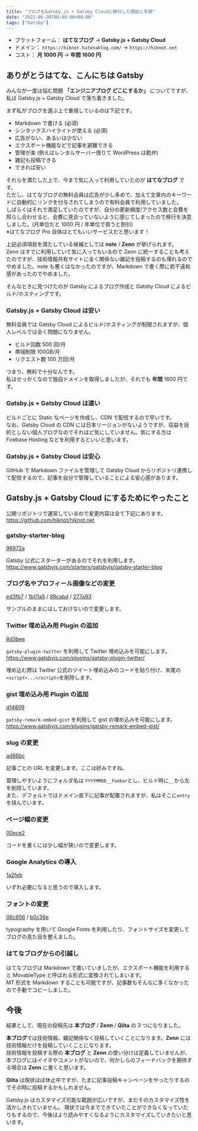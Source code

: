 ```yaml
---
title: "ブログをGatsby.js + Gatsby Cloudに移行した理由と手順"
date: "2022-06-20T00:00:00+00:00"
tags: ["Gatsby"]
---
```


- プラットフォーム： **はてなブログ** -> **Gatsby.js + Gatsby Cloud**
- ドメイン： `https://hiknot.hatenablog.com/` -> `https://hiknot.net`
- コスト： **月 1000 円** -> **年間 1600 円**

## ありがとうはてな、こんにちは Gatsby

みんなが一度は悩む問題 **「エンジニアブログ どこにするか」** についてですが、私は Gatsby.js + Gatsby Cloud で落ち着きました。

まず私がブログを選ぶ上で重視しているのは下記です。

- Markdown で書ける (必須)
- シンタックスハイライトが使える (必須)
- 広告がない、あるいは少ない
- エクスポート機能などで記事を避難できる
- 管理が楽 (例えばレンタルサーバー借りて WordPress は勘弁)
- 雑記も投稿できる
- できれば安い

それらを満たした上で、今まで気に入って利用していたのが **はてなブログ** です。  
ただし、はてなブログの無料会員は広告が少し多めで、加えて文章内のキーワードに自動的にリンクを付与されてしまうので有料会員で利用していました。  
しばらくはそれで満足していたのですが、自分の更新頻度/アクセス数と会費を照らし合わせると、会費に見合っていないように感じてしまったので移行を決意しました。(月単位だと 1000 円 / 年単位で買うと割引)  
※はてなブログ Pro 自体はとてもいいサービスだと思います！

上記必須項目を満たしている候補としては **note** / **Zenn** が挙げられます。  
Zenn はすでに利用していて気に入ってもいるので Zenn に統一することも考えたのですが、技術情報共有サイトに全く関係ない雑記を投稿するのも憚れるのでやめました。note も悪くはなかったのですが、Markdown で書く際に若干違和感があったのでやめました。

そんなときに見つけたのが Gatsby によるブログ作成と Gatsby Cloud によるビルド/ホスティングです。

### Gatsby.js + Gatsby Cloud は安い

無料会員では Gatsby Cloud によるビルド/ホスティングが制限されますが、個人レベルでは全く問題になりません。

- ビルド回数 500 回/月
- 帯域制限 100GB/月
- リクエスト数 100 万回/月

つまり、無料で十分なんです。  
私はせっかくなので独自ドメインを取得しましたが、それでも **年間** 1600 円です。

### Gatsby.js + Gatsby Cloud は速い

ビルドごとに Static なページを作成し、CDN で配信するので早いです。  
なお、Gatsby Cloud の CDN には日本リージョンがないようですが、収益を目的としない個人ブログなのでそれほど気にしていません。気にする方は Firebase Hosting などを利用するといいと思います。

### Gatsby.js + Gatsby Cloud は安心

GitHub で Markdown ファイルを管理して Gatsby Cloud からリポジトリ連携して配信するので、記事を自分で管理していることによる安心感があります。

## Gatsby.js + Gatsby Cloud にするためにやったこと

公開リポジトリで運営しているので変更内容は全て下記にあります。  
https://github.com/hiknot/hiknot.net

### gatsby-starter-blog

[96972a](https://github.com/hiknot/hiknot.net/commit/96972a54f2df13fa17f1010ccf8e7567b72ba07e)

Gatsby 公式にスターターがあるのでそれを利用します。  
https://www.gatsbyjs.com/starters/gatsbyjs/gatsby-starter-blog

### ブログ名やプロフィール画像などの変更

[ed3fb7](https://github.com/hiknot/hiknot.net/commit/ed3fb74a1871cabc0c2ceede99441debb75e092a) /
[1b01a5](https://github.com/hiknot/hiknot.net/commit/1b01a51ca4972815df99a25c28802c4a44ce5155) /
[99cabd](https://github.com/hiknot/hiknot.net/commit/99cabd58b5fa38018a10e112e93d129cef927c63) /
[277a93](https://github.com/hiknot/hiknot.net/commit/277a931df793c27c4fa01302201a889e78e5dcb0)

サンプルのままにはしておけないので変更します。

### Twitter 埋め込み用 Plugin の追加

[8d3bee](https://github.com/hiknot/hiknot.net/commit/8d3beedb93eeb4b5051ca7ad119ae590c7810e7b)

`gatsby-plugin-twitter` を利用して Twitter 埋め込みを可能にします。  
https://www.gatsbyjs.com/plugins/gatsby-plugin-twitter/

埋め込む際は Twitter 公式のツイート埋め込みのコードを貼り付け、末尾の`<script>...</script>`を削除します。

### gist 埋め込み用 Plugin の追加

[d14809](https://github.com/hiknot/hiknot.net/commit/d14809cb339fa97108cfca401fe96c47d5dc9ee9)

`gatsby-remark-embed-gist` を利用して gist の埋め込みを可能にします。  
https://www.gatsbyjs.com/plugins/gatsby-remark-embed-gist/

### slug の変更

[ad66bc](https://github.com/hiknot/hiknot.net/commit/ad66bc041da9e6a734565571731c3292e6bc4cc6)

記事ごとの URL を変更します。ここは好みですね。

管理しやすいようにフォルダ名は `YYYYMMDD__foobar`とし、ビルド時に`__`から左を削除しています。  
また、デフォルトではドメイン直下に記事が配置されますが、私はそこに`entry`を挟んでいます。

### ページ幅の変更

[00ece2](https://github.com/hiknot/hiknot.net/commit/00ece24c255b1ac88988c6210dc255fe7dd7b866)

コードを書くには少し幅が狭いので変更します。

### Google Analytics の導入

[1a2feb](https://github.com/hiknot/hiknot.net/commit/1a2feb95078e1d288ef578026d1830cda54192fc)

いずれ必要になると思うので導入します。

### フォントの変更

[06c656](https://github.com/hiknot/hiknot.net/commit/06c65647efea215cfb58d51c750dc3881a263066) /
[b0c36e](https://github.com/hiknot/hiknot.net/commit/b0c36eb89fda9d19672bcb65a9c3d575d0446587)

typography を用いて Google Fonts を利用したり、フォントサイズを変更してブログの見た目を整えました。

### はてなブログからの引越し

はてなブログは Markdown で書いていましたが、エクスポート機能を利用すると MovableType と呼ばれる形式に変換されてしまいます。  
MT 形式を Markdown することも可能ですが、記事数もそんなに多くなかったので手動でコピーしました。

## 今後

結果として、現在の投稿先は **本ブログ** / **Zenn** / **Qiita** の 3 つになりました。

**本ブログ**では技術情報、雑記関係なく投稿していくことになります。**Zenn** には技術情報だけを投稿していくことになります。  
技術情報を投稿する際の **本ブログ** と **Zenn** の使い分けは定義していませんが、本ブログにはイイネやコメントがないので、何かしらのフィードバックを期待する場合は **Zenn** に書くと思います。

**Qiita** は現状ほぼ休止中ですが、たまに記事投稿キャンペーンをやったりするのでその時に投稿するかもしれません。

Gatsby.js はカスタマイズ可能な範囲が広いですが、まだそのカスタマイズ性を活かしきれていません。
現状では今までできていたことができなくなっていたりもするので、今後はより読みやすくなるようにカスタマイズしていきたいと思います。

